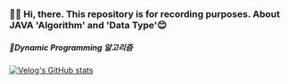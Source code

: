 ### 👋🏻 Hi, there. This repository is for recording purposes. About JAVA 'Algorithm' and 'Data Type'😊

##### 📁Dynamic Programming 알고리즘<br>
[![Velog's GitHub stats](https://velog.io/@jnissi92/DynamicProgramming1)](https://velog.io/@jnissi92/DynamicProgramming1)
